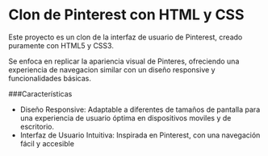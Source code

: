 # Clon de Pinterest con HTML y CSS
Este proyecto es un clon de la interfaz de usuario de Pinterest, creado puramente con HTML5 y CSS3.

Se enfoca en replicar la apariencia visual de Pinteres, ofreciendo una experiencia de navegacion similar con un diseño responsive y funcionalidades básicas.

###Características

* Diseño Responsive: Adaptable a diferentes de tamaños de pantalla para una experiencia de usuario óptima en dispositivos moviles y de escritorio.
* Interfaz de Usuario Intuitiva: Inspirada en Pinterest, con una navegación fácil y accesible
